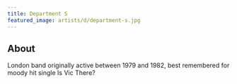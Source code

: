 ```yaml
---
title: Department S
featured_image: artists/d/department-s.jpg
---
```

## About

London band originally active between 1979 and 1982, best remembered for moody hit single Is Vic There?
